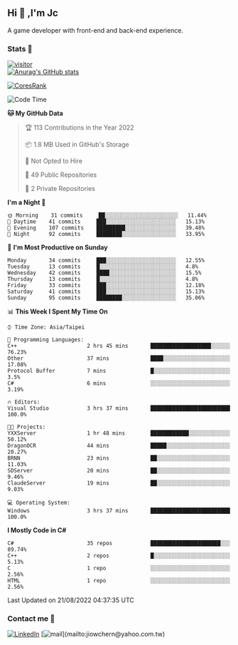 ## Hi 👋 ,I'm Jc  

A game developer with front-end and back-end experience.  

### Stats  📝
[![visitor](https://visitor-badge.glitch.me/badge?page_id=jiowchern.jiowchern&style=flat-square&color=0088cc)](https://visitor-badge.glitch.me/badge?page_id=jiowchern.jiowchern&style=flat-square&color=0088cc)  
[![Anurag's GitHub stats](https://github-readme-stats.vercel.app/api?username=jiowchern&count_private=true&&show_icons=true)](https://github.com/anuraghazra/github-readme-stats)  
<!-- [![trophy](https://github-profile-trophy.vercel.app/?username=jiowchern)](https://github.com/ryo-ma/github-profile-trophy)   -->
[![CoresRank](https://cr-ss-service.azurewebsites.net/api/ScreenShot?widget=summary&username=jiowchern)](https://cr-ss-service.azurewebsites.net/api/ScreenShot?widget=summary&username=jiowchern)


<!--START_SECTION:waka-->
![Code Time](http://img.shields.io/badge/Code%20Time-485%20hrs%205%20mins-blue)

**🐱 My GitHub Data** 

> 🏆 113 Contributions in the Year 2022
 > 
> 📦 1.8 MB Used in GitHub's Storage 
 > 
> 🚫 Not Opted to Hire
 > 
> 📜 49 Public Repositories 
 > 
> 🔑 2 Private Repositories  
 > 
**I'm a Night 🦉** 

```text
🌞 Morning    31 commits     ██░░░░░░░░░░░░░░░░░░░░░░░   11.44% 
🌆 Daytime    41 commits     ███░░░░░░░░░░░░░░░░░░░░░░   15.13% 
🌃 Evening    107 commits    █████████░░░░░░░░░░░░░░░░   39.48% 
🌙 Night      92 commits     ████████░░░░░░░░░░░░░░░░░   33.95%

```
📅 **I'm Most Productive on Sunday** 

```text
Monday       34 commits     ███░░░░░░░░░░░░░░░░░░░░░░   12.55% 
Tuesday      13 commits     █░░░░░░░░░░░░░░░░░░░░░░░░   4.8% 
Wednesday    42 commits     ████░░░░░░░░░░░░░░░░░░░░░   15.5% 
Thursday     13 commits     █░░░░░░░░░░░░░░░░░░░░░░░░   4.8% 
Friday       33 commits     ███░░░░░░░░░░░░░░░░░░░░░░   12.18% 
Saturday     41 commits     ███░░░░░░░░░░░░░░░░░░░░░░   15.13% 
Sunday       95 commits     ████████░░░░░░░░░░░░░░░░░   35.06%

```


📊 **This Week I Spent My Time On** 

```text
⌚︎ Time Zone: Asia/Taipei

💬 Programming Languages: 
C++                      2 hrs 45 mins       ███████████████████░░░░░░   76.23% 
Other                    37 mins             ████░░░░░░░░░░░░░░░░░░░░░   17.08% 
Protocol Buffer          7 mins              █░░░░░░░░░░░░░░░░░░░░░░░░   3.5% 
C#                       6 mins              ░░░░░░░░░░░░░░░░░░░░░░░░░   3.19%

🔥 Editors: 
Visual Studio            3 hrs 37 mins       █████████████████████████   100.0%

🐱‍💻 Projects: 
YXXServer                1 hr 48 mins        ████████████░░░░░░░░░░░░░   50.12% 
DragonOCR                44 mins             █████░░░░░░░░░░░░░░░░░░░░   20.27% 
BRNN                     23 mins             ██░░░░░░░░░░░░░░░░░░░░░░░   11.03% 
SDServer                 20 mins             ██░░░░░░░░░░░░░░░░░░░░░░░   9.46% 
ClaudeServer             19 mins             ██░░░░░░░░░░░░░░░░░░░░░░░   9.03%

💻 Operating System: 
Windows                  3 hrs 37 mins       █████████████████████████   100.0%

```

**I Mostly Code in C#** 

```text
C#                       35 repos            ██████████████████████░░░   89.74% 
C++                      2 repos             █░░░░░░░░░░░░░░░░░░░░░░░░   5.13% 
C                        1 repo              ░░░░░░░░░░░░░░░░░░░░░░░░░   2.56% 
HTML                     1 repo              ░░░░░░░░░░░░░░░░░░░░░░░░░   2.56%

```



 Last Updated on 21/08/2022 04:37:35 UTC
<!--END_SECTION:waka-->



### Contact me 💬
[![LinkedIn](https://img.shields.io/badge/-JiowchernChen-0077B5?style==flat-square&logo=LinkedIn&logoColor=white)](https://www.linkedin.com/in/jiowchern-chen-4aaa90b7/) [![mail](https://img.shields.io/badge/-jiowchern%40yahoo.com.tw-blueviolet?style=flat-square&logo=yahoo!)](mailto:jiowchern@yahoo.com.tw)    

<!-- [![Linkedin Badge](https://img.shields.io/badge/-LinkedIn-blue?style=flat-square&logo=Linkedin&logoColor=white&link=https://www.linkedin.com/in/jiowchern-chen-4aaa90b7/)](https://www.linkedin.com/in/jiowchern-chen-4aaa90b7/) -->


<!--
**jiowchern/jiowchern** is a ✨ _special_ ✨ repository because its `README.md` (this file) appears on your GitHub profile.

Here are some ideas to get you started:

- 🔭 I’m currently working on ...
- 🌱 I’m currently learning ...
- 👯 I’m looking to collaborate on ...
- 🤔 I’m looking for help with ...
- 💬 Ask me about ...
- 📫 How to reach me: ...
- 😄 Pronouns: ...
- ⚡ Fun fact: ...
-->
